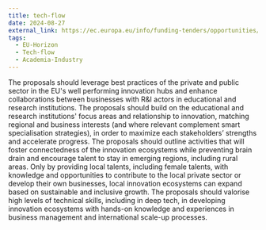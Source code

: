 ```yaml
---
title: tech-flow
date: 2024-08-27
external_link: https://ec.europa.eu/info/funding-tenders/opportunities/portal/screen/opportunities/topic-details/horizon-eie-2024-connect-02-01
tags:
  - EU-Horizon
  - Tech-flow
  - Academia-Industry
---
```


The proposals should leverage best practices of the private and public sector in the EU's well performing innovation hubs and enhance collaborations between businesses with R&I actors in educational and research institutions. The proposals should build on the educational and research institutions' focus areas and relationship to innovation, matching regional and business interests (and where relevant complement smart specialisation strategies), in order to maximize each stakeholders’ strengths and accelerate progress. The proposals should outline activities that will foster connectedness of the innovation ecosystems while preventing brain drain and encourage talent to stay in emerging regions, including rural areas. Only by providing local talents, including female talents, with knowledge and opportunities to contribute to the local private sector or develop their own businesses, local innovation ecosystems can expand based on sustainable and inclusive growth. The proposals should valorise high levels of technical skills, including in deep tech, in developing innovation ecosystems with hands-on knowledge and experiences in business management and international scale-up processes.



<!--more-->
